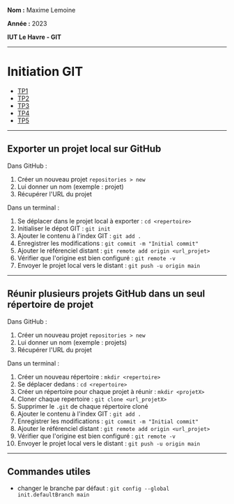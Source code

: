 **Nom :** Maxime Lemoine

**Année :** 2023

**IUT Le Havre - GIT**

---

# Initiation GIT


* [TP1](https://github.com/Maximeuuu/initiation_GIT/tree/main/TP1)
* [TP2](https://github.com/Maximeuuu/initiation_GIT/tree/main/TP2)
* [TP3](https://github.com/Maximeuuu/initiation_GIT/tree/main/TP3)
* [TP4](https://github.com/Maximeuuu/initiation_GIT/tree/main/TP4)
* [TP5](https://github.com/Maximeuuu/initiation_GIT/tree/main/TP5)

* * *

## Exporter un projet local sur GitHub

Dans GitHub :

1. Créer un nouveau projet ``repositories > new``
2. Lui donner un nom (exemple : projet)
3. Récupérer l'URL du projet

Dans un terminal :

1. Se déplacer dans le projet local à exporter : ``cd <repertoire>``
2. Initialiser le dépot GIT : ``git init``
3. Ajouter le contenu à l'index GIT : ``git add .``
4. Enregistrer les modifications : ``git commit -m "Initial commit"``
5. Ajouter le référenciel distant : ``git remote add origin <url_projet>``
6. Vérifier que l'origine est bien configuré : ``git remote -v``
7. Envoyer le projet local vers le distant : ``git push -u origin main``

* * *

## Réunir plusieurs projets GitHub dans un seul répertoire de projet

Dans GitHub : 

1. Créer un nouveau projet ``repositories > new``
2. Lui donner un nom (exemple : projets)
3. Récupérer l'URL du projet

Dans un terminal :

1. Créer un nouveau répertoire : ``mkdir <repertoire>``
2. Se déplacer dedans : ``cd <repertoire>``
3. Créer un répertoire pour chaque projet à réunir : ``mkdir <projetX>``
4. Cloner chaque repertoire : ``git clone <url_projetX>``
5. Supprimer le ``.git`` de chaque répertoire cloné
6. Ajouter le contenu à l'index GIT : ``git add .``
7. Enregistrer les modifications : ``git commit -m "Initial commit"``
8. Ajouter le référenciel distant : ``git remote add origin <url_projet>``
9. Vérifier que l'origine est bien configuré : ``git remote -v``
10. Envoyer le projet local vers le distant : ``git push -u origin main``

* * *

## Commandes utiles

* changer le branche par défaut : ``git config --global init.defaultBranch main``
